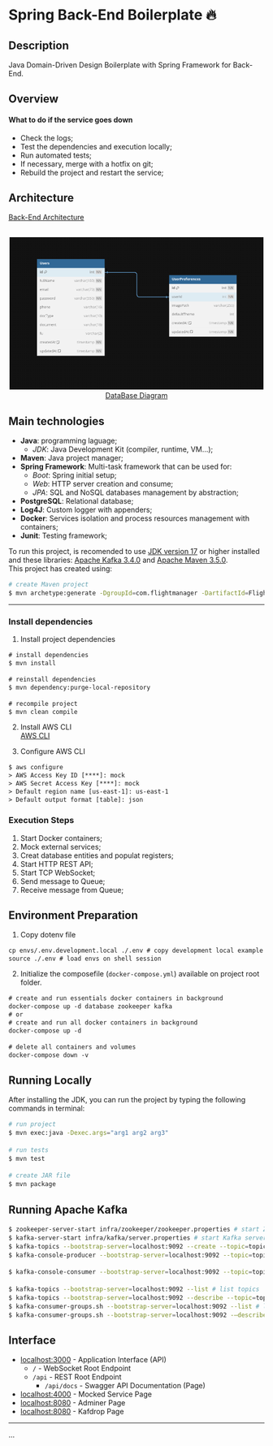# Spring Back-End Boilerplate :fire:

## Description

Java Domain-Driven Design Boilerplate with Spring Framework for Back-End.

## Overview

#### What to do if the service goes down

- Check the logs;
- Test the dependencies and execution locally;
- Run automated tests;
- If necessary, merge with a hotfix on git;
- Rebuild the project and restart the service;

## Architecture

[Back-End Architecture](https://google.com)  

<div align='center'>
<br>
<a href='https://dbdiagram.io/d/6338e5857b3d2034ff03a8c4'>
<img src='./docs/img/database.png' alt='db diagram' height='300hv' width='500wv'>
<br>
DataBase Diagram
</a>
</div>

## Main technologies

- **Java**: programming laguage;
	* _JDK_: Java Development Kit (compiler, runtime, VM...);
- **Maven**: Java project manager;
- **Spring Framework**: Multi-task framework that can be used for:
	* _Boot_: Spring initial setup;
	* _Web_: HTTP server creation and consume;
	* _JPA_: SQL and NoSQL databases management by abstraction;
- **PostgreSQL**: Relational database;
- **Log4J**: Custom logger with appenders;
- **Docker**: Services isolation and process resources management with containers;
- **Junit**: Testing framework;

To run this project, is recomended to use [JDK version 17](https://www.oracle.com/java/technologies/javase/jdk17-archive-downloads.html) or higher installed and these libraries: [Apache Kafka 3.4.0](https://downloads.apache.org/kafka/3.4.0/RELEASE_NOTES.html) and [Apache Maven 3.5.0](https://maven.apache.org/docs/3.5.0/release-notes.html).  
This project has created using:  
```sh
# create Maven project
$ mvn archetype:generate -DgroupId=com.flightmanager -DartifactId=Flight_Manager_System -DarchetypeVersion=1.4 -DinteractiveMode=false
```

---

### Install dependencies

1. Install project dependencies  
```shell
# install dependencies
$ mvn install

# reinstall dependencies
$ mvn dependency:purge-local-repository

# recompile project
$ mvn clean compile
```

2. Install AWS CLI  
[AWS CLI](https://docs.aws.amazon.com/cli/latest/userguide/getting-started-install.html)

3. Configure AWS CLI
```shell
$ aws configure
> AWS Access Key ID [****]: mock
> AWS Secret Access Key [****]: mock
> Default region name [us-east-1]: us-east-1
> Default output format [table]: json
```

### Execution Steps

1. Start Docker containers;
1. Mock external services;
1. Creat database entities and populat registers;
1. Start HTTP REST API;
1. Start TCP WebSocket;
1. Send message to Queue;
1. Receive message from Queue;

## Environment Preparation

1. Copy dotenv file  
```shell
cp envs/.env.development.local ./.env # copy development local example
source ./.env # load envs on shell session
```

2. Initialize the composefile (`docker-compose.yml`) available on project root folder.

```shell
# create and run essentials docker containers in background
docker-compose up -d database zookeeper kafka
# or
# create and run all docker containers in background
docker-compose up -d

# delete all containers and volumes
docker-compose down -v
```

## Running Locally

After installing the JDK, you can run the project by typing the following commands in terminal:  

```sh
# run project
$ mvn exec:java -Dexec.args="arg1 arg2 arg3"

# run tests
$ mvn test

# create JAR file
$ mvn package
```

## Running Apache Kafka

```sh
$ zookeeper-server-start infra/zookeeper/zookeeper.properties # start Zookeeper server manager
$ kafka-server-start infra/kafka/server.properties # start Kafka server
$ kafka-topics --bootstrap-server=localhost:9092 --create --topic=topic01 --partitions=3 --replication-factor=1 # create Kafka topic
$ kafka-console-producer --bootstrap-server=localhost:9092 --topic=topic01 --property="parse.key=true" --property="key.separator=:" # create Kafka producer

$ kafka-console-consumer --bootstrap-server=localhost:9092 --topic=topic01 --group=G1 # create Kafka consumer (with group)

$ kafka-topics --bootstrap-server=localhost:9092 --list # list topics
$ kafka-topics --bootstrap-server=localhost:9092 --describe --topic=topic01 # get topic details
$ kafka-consumer-groups.sh --bootstrap-server=localhost:9092 --list # list consumers groups
$ kafka-consumer-groups.sh --bootstrap-server=localhost:9092 -—describe --group=G1 # get consumers group details
```

## Interface

- [localhost:3000](`http://localhost:3000/`) - Application Interface (API)  
  * `/` - WebSocket Root Endpoint
  * `/api` - REST Root Endpoint
  	- `/api/docs` - Swagger API Documentation (Page)
- [localhost:4000](`http://localhost:4000/`) - Mocked Service Page  
- [localhost:8080](`http://localhost:8080/`) - Adminer Page  
- [localhost:8080](`http://localhost:9000/`) - Kafdrop Page  

___

...

